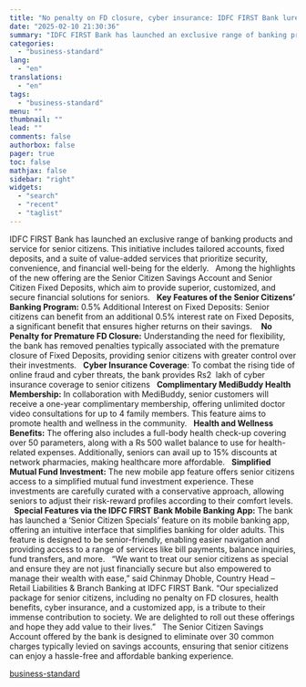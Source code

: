 ```yaml
---
title: "No penalty on FD closure, cyber insurance: IDFC FIRST Bank lures elderly"
date: "2025-02-10 21:30:36"
summary: "IDFC FIRST Bank has launched an exclusive range of banking products and service for senior citizens. This initiative includes tailored accounts, fixed deposits, and a suite of value-added services that prioritize security, convenience, and financial well-being for the elderly. Among the highlights of the new offering are the Senior Citizen..."
categories:
  - "business-standard"
lang:
  - "en"
translations:
  - "en"
tags:
  - "business-standard"
menu: ""
thumbnail: ""
lead: ""
comments: false
authorbox: false
pager: true
toc: false
mathjax: false
sidebar: "right"
widgets:
  - "search"
  - "recent"
  - "taglist"
---
```


IDFC FIRST Bank has launched an exclusive range of banking products and service for senior citizens. This initiative includes tailored accounts, fixed deposits, and a suite of value-added services that prioritize security, convenience, and financial well-being for the elderly.
 
Among the highlights of the new offering are the Senior Citizen Savings Account and Senior Citizen Fixed Deposits, which aim to provide superior, customized, and secure financial solutions for seniors.  
**Key Features of the Senior Citizens’ Banking Program:**
0.5% Additional Interest on Fixed Deposits: Senior citizens can benefit from an additional 0.5% interest rate on Fixed Deposits, a significant benefit that ensures higher returns on their savings. 
 
**No Penalty for Premature FD Closure:** Understanding the need for flexibility, the bank has removed penalties typically associated with the premature closure of Fixed Deposits, providing senior citizens with greater control over their investments.
 
**Cyber Insurance Coverage**: To combat the rising tide of online fraud and cyber threats, the bank provides Rs2  lakh of cyber insurance coverage to senior citizens
 
**Complimentary MediBuddy Health Membership:** In collaboration with MediBuddy, senior customers will receive a one-year complimentary membership, offering unlimited doctor video consultations for up to 4 family members. This feature aims to promote health and wellness in the community.
 
**Health and Wellness Benefits:** The offering also includes a full-body health check-up covering over 50 parameters, along with a Rs 500 wallet balance to use for health-related expenses. Additionally, seniors can avail up to 15% discounts at network pharmacies, making healthcare more affordable.
 
**Simplified Mutual Fund Investment:** The new mobile app feature offers senior citizens access to a simplified mutual fund investment experience. These investments are carefully curated with a conservative approach, allowing seniors to adjust their risk-reward profiles according to their comfort levels.
 
**Special Features via the IDFC FIRST Bank Mobile Banking App:**
The bank has launched a ‘Senior Citizen Specials’ feature on its mobile banking app, offering an intuitive interface that simplifies banking for older adults. This feature is designed to be senior-friendly, enabling easier navigation and providing access to a range of services like bill payments, balance inquiries, fund transfers, and more.
 
“We want to treat our senior citizens as special and ensure they are not just financially secure but also empowered to manage their wealth with ease,” said Chinmay Dhoble, Country Head – Retail Liabilities & Branch Banking at IDFC FIRST Bank. “Our specialized package for senior citizens, including no penalty on FD closures, health benefits, cyber insurance, and a customized app, is a tribute to their immense contribution to society. We are delighted to roll out these offerings and hope they add value to their lives.”
 
The Senior Citizen Savings Account offered by the bank is designed to eliminate over 30 common charges typically levied on savings accounts, ensuring that senior citizens can enjoy a hassle-free and affordable banking experience.

[business-standard](https://www.business-standard.com/finance/personal-finance/no-penalty-on-fd-closure-cyber-insurance-idfc-first-bank-lures-elderly-125021001107_1.html)
